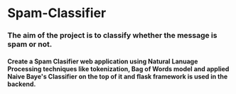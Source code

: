 # Spam-Classifier

### The aim of the project is to classify whether the message is spam or not.
#### Create a Spam Clasifier web application using Natural Lanuage Processing techniques like tokenization, Bag of Words model and applied Naive Baye's Classifier on the top of it and flask framework is used in the backend.
